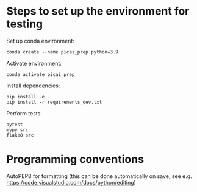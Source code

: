 # Steps to set up the environment for testing

Set up conda environment:
```
conda create --name picai_prep python=3.9
```

Activate environment:
```
conda activate picai_prep
```

Install dependencies:
```
pip install -e .
pip install -r requirements_dev.txt
```

Perform tests:
```
pytest
mypy src
flake8 src
```

# Programming conventions
AutoPEP8 for formatting (this can be done automatically on save, see e.g. https://code.visualstudio.com/docs/python/editing)
